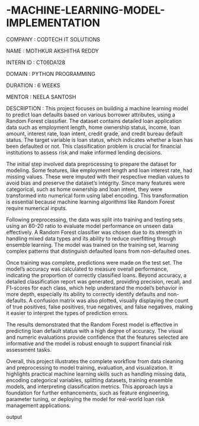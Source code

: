 # -MACHINE-LEARNING-MODEL-IMPLEMENTATION
COMPANY : CODTECH IT SOLUTIONS

NAME : MOTHKUR AKSHITHA REDDY

INTERN ID : CT06DA128

DOMAIN : PYTHON PROGRAMMING

DURATION : 6 WEEKS

MENTOR : NEELA SANTOSH

DESCRIPTION :
This project focuses on building a machine learning model to predict loan defaults based on various borrower attributes, using a Random Forest classifier. The dataset contains detailed loan application data such as employment length, home ownership status, income, loan amount, interest rate, loan intent, credit grade, and credit bureau default status. The target variable is loan status, which indicates whether a loan has been defaulted or not. This classification problem is crucial for financial institutions to assess risk and make informed lending decisions.

The initial step involved data preprocessing to prepare the dataset for modeling. Some features, like employment length and loan interest rate, had missing values. These were imputed with their respective median values to avoid bias and preserve the dataset’s integrity. Since many features were categorical, such as home ownership and loan intent, they were transformed into numerical form using label encoding. This transformation is essential because machine learning algorithms like Random Forest require numerical inputs.

Following preprocessing, the data was split into training and testing sets using an 80-20 ratio to evaluate model performance on unseen data effectively. A Random Forest classifier was chosen due to its strength in handling mixed data types and its ability to reduce overfitting through ensemble learning. The model was trained on the training set, learning complex patterns that distinguish defaulted loans from non-defaulted ones.

Once training was complete, predictions were made on the test set. The model’s accuracy was calculated to measure overall performance, indicating the proportion of correctly classified loans. Beyond accuracy, a detailed classification report was generated, providing precision, recall, and F1-scores for each class, which help understand the model’s behavior in more depth, especially its ability to correctly identify defaults and non-defaults. A confusion matrix was also plotted, visually displaying the count of true positives, false positives, true negatives, and false negatives, making it easier to interpret the types of prediction errors.

The results demonstrated that the Random Forest model is effective in predicting loan default status with a high degree of accuracy. The visual and numeric evaluations provide confidence that the features selected are informative and the model is robust enough to support financial risk assessment tasks.

Overall, this project illustrates the complete workflow from data cleaning and preprocessing to model training, evaluation, and visualization. It highlights practical machine learning skills such as handling missing data, encoding categorical variables, splitting datasets, training ensemble models, and interpreting classification metrics. This approach lays a foundation for further enhancements, such as feature engineering, parameter tuning, or deploying the model for real-world loan risk management applications.

output











